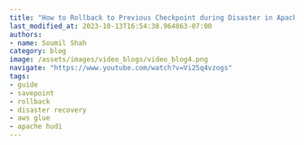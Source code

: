 ```yaml
---
title: "How to Rollback to Previous Checkpoint during Disaster in Apache Hudi using Glue 4.0 Demo"
last_modified_at: 2023-10-13T16:54:38.964863-07:00
authors:
- name: Soumil Shah
category: blog
image: /assets/images/video_blogs/video_blog4.png
navigate: "https://www.youtube.com/watch?v=Vi25q4vzogs"
tags:
- guide
- savepoint
- rollback
- disaster recovery
- aws glue
- apache hudi
---
```

